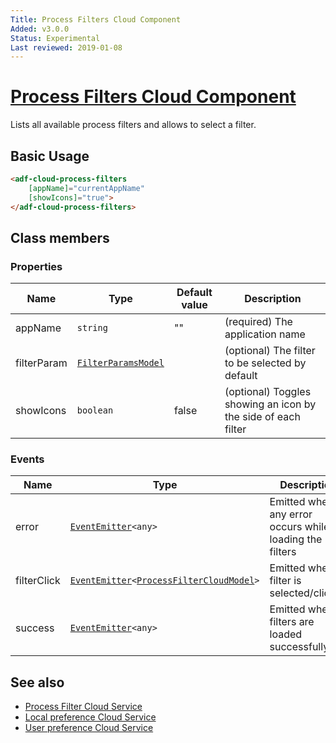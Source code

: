 ```yaml
---
Title: Process Filters Cloud Component
Added: v3.0.0
Status: Experimental
Last reviewed: 2019-01-08
---
```


# [Process Filters Cloud Component](../../../lib/process-services-cloud/src/lib/process/process-filters/components/process-filters-cloud.component.ts "Defined in process-filters-cloud.component.ts")

Lists all available process filters and allows to select a filter.

## Basic Usage

```html
<adf-cloud-process-filters
    [appName]="currentAppName"
    [showIcons]="true">
</adf-cloud-process-filters>
```

## Class members

### Properties

| Name | Type | Default value | Description |
| ---- | ---- | ------------- | ----------- |
| appName | `string` | "" | (required) The application name |
| filterParam | [`FilterParamsModel`](../../../lib/process-services/src/lib/task-list/models/filter.model.ts) |  | (optional) The filter to be selected by default |
| showIcons | `boolean` | false | (optional) Toggles showing an icon by the side of each filter |

### Events

| Name | Type | Description |
| ---- | ---- | ----------- |
| error | [`EventEmitter`](https://angular.io/api/core/EventEmitter)`<any>` | Emitted when any error occurs while loading the filters |
| filterClick | [`EventEmitter`](https://angular.io/api/core/EventEmitter)`<`[`ProcessFilterCloudModel`](../../../lib/process-services-cloud/src/lib/process/process-filters/models/process-filter-cloud.model.ts)`>` | Emitted when a filter is selected/clicked |
| success | [`EventEmitter`](https://angular.io/api/core/EventEmitter)`<any>` | Emitted when filters are loaded successfully |

## See also

-   [Process Filter Cloud Service](./services/process-filter-cloud.service.md)
-   [Local preference Cloud Service](./services/local-preference-cloud.service.md)
-   [User preference Cloud Service](./services/user-preference-cloud.service.md)
